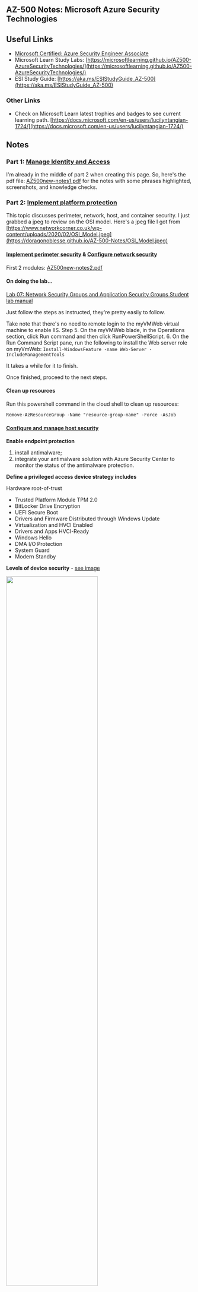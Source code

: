 ## AZ-500 Notes: Microsoft Azure Security Technologies

## Useful Links

- [Microsoft Certified: Azure Security Engineer Associate](https://docs.microsoft.com/en-us/learn/certifications/azure-security-engineer/)
- Microsoft Learn Study Labs: [https://microsoftlearning.github.io/AZ500-AzureSecurityTechnologies/](https://microsoftlearning.github.io/AZ500-AzureSecurityTechnologies/)
- ESI Study Guide: [https://aka.ms/ESIStudyGuide_AZ-500](https://aka.ms/ESIStudyGuide_AZ-500)

### Other Links

- Check on Microsoft Learn latest trophies and badges to see current learning path.
  [https://docs.microsoft.com/en-us/users/lucilyntangian-1724/](https://docs.microsoft.com/en-us/users/lucilyntangian-1724/)

## Notes

### Part 1: [Manage Identity and Access](https://docs.microsoft.com/en-us/learn/paths/manage-identity-access/)

I'm already in the middle of part 2 when creating this page. So, here's the pdf file: [AZ500new-notes1.pdf](AZ500new-notes1.pdf) for the notes with some phrases highlighted, screenshots, and knowledge checks.

### Part 2: [Implement platform protection](https://docs.microsoft.com/en-us/learn/paths/implement-platform-protection/)

This topic discusses perimeter, network, host, and container security. I just grabbed a jpeg to review on the OSI model. Here's a jpeg file I got from [https://www.networkcorner.co.uk/wp-content/uploads/2020/02/OSI_Model.jpeg](https://doragonoblesse.github.io/AZ-500-Notes/OSI_Model.jpeg)

#### [Implement perimeter security](https://docs.microsoft.com/en-us/learn/modules/perimeter-security/) & [Configure network security](https://docs.microsoft.com/en-us/learn/modules/network-security/)
	
First 2 modules: [AZ500new-notes2.pdf](AZ500new-notes2.pdf)

#### On doing the lab...

  [Lab 07: Network Security Groups and Application Security Groups
  Student lab manual](https://microsoftlearning.github.io/AZ500-AzureSecurityTechnologies/Instructions/Labs/LAB_07_NSGs.html#exercise-2-deploy-virtual-machines-and-test-network-filters)

  Just follow the steps as instructed, they're pretty easily to follow. 

  Take note that there's no need to remote login to the myVMWeb virtual machine to enable IIS.
  Step 5. On the myVMWeb blade, in the Operations section, click Run command and then click RunPowerShellScript. 6. On the Run Command Script pane, run the following to install the Web server role on myVmWeb: `Install-WindowsFeature -name Web-Server -IncludeManagementTools`
  
  It takes a while for it to finish.

  Once finished, proceed to the next steps.

#### Clean up resources

  Run this powershell command in the cloud shell to clean up resources: 
  
  `Remove-AzResourceGroup -Name "resource-group-name" -Force -AsJob`

#### [Configure and manage host security](https://docs.microsoft.com/en-us/learn/modules/host-security/)

  **Enable endpoint protection**
  1. install antimalware; 
  2. integrate your antimalware solution with Azure Security Center to monitor the status of the antimalware protection.

  **Define a privileged access device strategy includes**
  
  Hardware root-of-trust
  - Trusted Platform Module TPM 2.0
  - BitLocker Drive Encryption
  - UEFI Secure Boot
  - Drivers and Firmware Distributed through Windows Update
  - Virtualization and HVCI Enabled
  - Drivers and Apps HVCI-Ready
  - Windows Hello
  - DMA I/O Protection
  - System Guard
  - Modern Standby
   
  **Levels of device security** - [see image](https://github.com/doragonoblesse/AZ-500-Notes/blob/gh-pages/levels%20of%20device%20security.jpg)
  
  <img src="http://az500notes.mumncmd.com/levels%20of%20device%20security.jpg" width="70%" height="70%">
   
  **Device security controls** - [see image](https://github.com/doragonoblesse/AZ-500-Notes/blob/gh-pages/Device%20security%20controls.jpg)
  
  <img src="http://az500notes.mumncmd.com/Device%20security%20controls.jpg" width="70%" height="70%">
   
  **Privileged Access Workstations**
   
  (PAW) is a hardened and locked down workstation designed to provide high security assurances for sensitive accounts and tasks. PAWs are recommended for administration of identity systems, cloud services, and private cloud fabric as well as sensitive business functions.
   
  Administrative Privileges - PAWs provide increased security for high impact IT administrative roles and tasks. This architecture can be applied to administration of many types of systems including Active Directory Domains and Forests, Microsoft Azure Active Directory tenants, Microsoft 365 tenants, Process Control Networks (PCN), Supervisory Control and Data Acquisition (SCADA) systems, Automated Teller Machines (ATMs), and Point of Sale (PoS) devices.

  High Sensitivity Information workers - The approach used in a PAW can also provide protection for highly sensitive information worker tasks and personnel such as those involving pre-announcement Merger and Acquisition activity, pre-release financial reports, organizational social media presence, executive communications, unpatented trade secrets, sensitive research, or other proprietary or sensitive data. This guidance does not discuss the configuration of these information worker scenarios in depth or include this scenario in the technical instructions.
   
  **Jump Box**
  
  Administrative "Jump Box" architectures set up a small number administrative console servers and restrict personnel to using them for administrative tasks. This is typically based on remote desktop services, a 3rd-party presentation virtualization solution, or a Virtual Desktop Infrastructure (VDI) technology.

  This approach is frequently proposed to mitigate risk to administration and does provide some security assurances, but the jump box approach by itself is vulnerable to certain attacks because it violates the clean source principle. The clean source principle requires all security dependencies to be as trustworthy as the object being secured.
  
#### Creating Virtual Machine Templates
  
  **Resource Manager**
  
  Here are some additional terms to know when using Resource Manager:

  - Resource provider. A service that supplies Azure resources. For example, a common resource provider is Microsoft.Compute, which supplies the VM resource. Microsoft.Storage is another common resource provider.
  - Resource Manager template. A JSON file that defines one or more resources to deploy to a resource group or subscription. You can use the template to consistently and repeatedly deploy the resources.
  - Declarative syntax. Syntax that lets you state, "Here’s what I intend to create" without having to write the sequence of programming commands to create it. The Resource Manager template is an example of declarative syntax. In the file, you define the properties for the infrastructure to deploy to Azure.

  **!** Important: When you deploy a template, Resource Manager converts the template into REST API operations.

#### Enable and secure remote access management

**Connect to a Windows VM** - by using Remote Desktop Protocol (RDP); If you are using PowerShell and have the Azure PowerShell module installed you may also connect using the `Get-AzRemoteDesktopFile` cmdlet.

**Connect to a Linux-based VM** - To connect the Linux-based VM, you need a secure shell protocol (SSH) client. The most used free tool is PuTTY SHH terminal. The following shows the PuTTY configuration dialog.

**Azure Bastion** The Azure Bastion service is a fully platform-managed PaaS service that you provision inside your virtual network. It provides secure and seamless RDP/SSH connectivity to your virtual machines directly in the Azure portal over TLS. When you connect using Azure Bastion, your virtual machines do not need a public IP address.

Bastion provides secure RDP and SSH connectivity to all the VMs in the virtual network in which it is provisioned. Using Azure Bastion protects your virtual machines from exposing RDP/SSH ports to the outside world, while still providing secure access using RDP/SSH. With Azure Bastion, you connect to the virtual machine directly from the Azure portal.

Azure Bastion Architecture - [see image](https://github.com/doragonoblesse/AZ-500-Notes/blob/gh-pages/az-500-bastion.jpg)

<img src="http://az500notes.mumncmd.com/az-500-bastion.jpg" width="70%" height="70%">

### Azure Update Management overview

Computers that Update Management manages use the following configurations to perform assessment and update deployments:

-Microsoft Monitoring Agent (MMA) for Windows or Linux

-Desired State Configuration (DSC) in Windows PowerShell for Linux

-Hybrid Runbook Worker in Azure Automation

**Microsoft Update or Windows Server Update Services (WSUS) for Windows computers**

Azure Automation uses runbooks to install updates. You can't view these runbooks, and they don’t require any configuration. When an update deployment is created, it creates a schedule that starts a master update runbook at the specified time for the included computers. The master runbook starts a child runbook on each agent to install the required updates.

<img src="http://az500notes.mumncmd.com/Azure%20Update%20Management.png" width="70%" height="70%">



